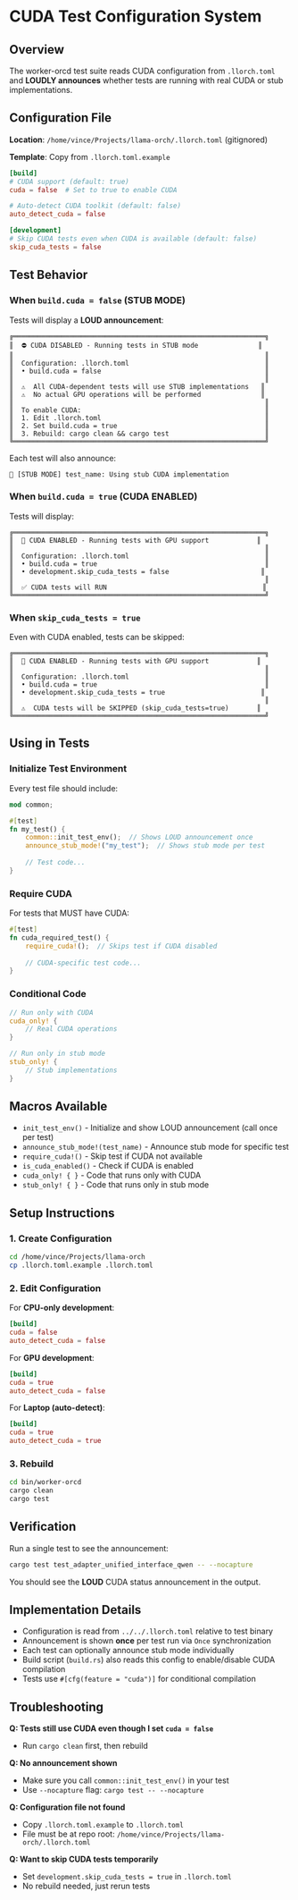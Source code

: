# CUDA Test Configuration System

## Overview

The worker-orcd test suite reads CUDA configuration from `.llorch.toml` and **LOUDLY announces** whether tests are running with real CUDA or stub implementations.

## Configuration File

**Location**: `/home/vince/Projects/llama-orch/.llorch.toml` (gitignored)

**Template**: Copy from `.llorch.toml.example`

```toml
[build]
# CUDA support (default: true)
cuda = false  # Set to true to enable CUDA

# Auto-detect CUDA toolkit (default: false)
auto_detect_cuda = false

[development]
# Skip CUDA tests even when CUDA is available (default: false)
skip_cuda_tests = false
```

## Test Behavior

### When `build.cuda = false` (STUB MODE)

Tests will display a **LOUD announcement**:

```
╔═══════════════════════════════════════════════════════════════╗
║  ⛔ CUDA DISABLED - Running tests in STUB mode               ║
║                                                               ║
║  Configuration: .llorch.toml                                  ║
║  • build.cuda = false                                         ║
║                                                               ║
║  ⚠️  All CUDA-dependent tests will use STUB implementations   ║
║  ⚠️  No actual GPU operations will be performed               ║
║                                                               ║
║  To enable CUDA:                                              ║
║  1. Edit .llorch.toml                                         ║
║  2. Set build.cuda = true                                     ║
║  3. Rebuild: cargo clean && cargo test                        ║
╚═══════════════════════════════════════════════════════════════╝
```

Each test will also announce:
```
🔧 [STUB MODE] test_name: Using stub CUDA implementation
```

### When `build.cuda = true` (CUDA ENABLED)

Tests will display:

```
╔═══════════════════════════════════════════════════════════════╗
║  🚀 CUDA ENABLED - Running tests with GPU support            ║
║                                                               ║
║  Configuration: .llorch.toml                                  ║
║  • build.cuda = true                                          ║
║  • development.skip_cuda_tests = false                       ║
║                                                               ║
║  ✅ CUDA tests will RUN                                       ║
╚═══════════════════════════════════════════════════════════════╝
```

### When `skip_cuda_tests = true`

Even with CUDA enabled, tests can be skipped:

```
╔═══════════════════════════════════════════════════════════════╗
║  🚀 CUDA ENABLED - Running tests with GPU support            ║
║                                                               ║
║  Configuration: .llorch.toml                                  ║
║  • build.cuda = true                                          ║
║  • development.skip_cuda_tests = true                        ║
║                                                               ║
║  ⚠️  CUDA tests will be SKIPPED (skip_cuda_tests=true)       ║
╚═══════════════════════════════════════════════════════════════╝
```

## Using in Tests

### Initialize Test Environment

Every test file should include:

```rust
mod common;

#[test]
fn my_test() {
    common::init_test_env();  // Shows LOUD announcement once
    announce_stub_mode!("my_test");  // Shows stub mode per test
    
    // Test code...
}
```

### Require CUDA

For tests that MUST have CUDA:

```rust
#[test]
fn cuda_required_test() {
    require_cuda!();  // Skips test if CUDA disabled
    
    // CUDA-specific test code...
}
```

### Conditional Code

```rust
// Run only with CUDA
cuda_only! {
    // Real CUDA operations
}

// Run only in stub mode
stub_only! {
    // Stub implementations
}
```

## Macros Available

- `init_test_env()` - Initialize and show LOUD announcement (call once per test)
- `announce_stub_mode!(test_name)` - Announce stub mode for specific test
- `require_cuda!()` - Skip test if CUDA not available
- `is_cuda_enabled()` - Check if CUDA is enabled
- `cuda_only! { }` - Code that runs only with CUDA
- `stub_only! { }` - Code that runs only in stub mode

## Setup Instructions

### 1. Create Configuration

```bash
cd /home/vince/Projects/llama-orch
cp .llorch.toml.example .llorch.toml
```

### 2. Edit Configuration

For **CPU-only development**:
```toml
[build]
cuda = false
auto_detect_cuda = false
```

For **GPU development**:
```toml
[build]
cuda = true
auto_detect_cuda = false
```

For **Laptop (auto-detect)**:
```toml
[build]
cuda = true
auto_detect_cuda = true
```

### 3. Rebuild

```bash
cd bin/worker-orcd
cargo clean
cargo test
```

## Verification

Run a single test to see the announcement:

```bash
cargo test test_adapter_unified_interface_qwen -- --nocapture
```

You should see the **LOUD** CUDA status announcement in the output.

## Implementation Details

- Configuration is read from `../../.llorch.toml` relative to test binary
- Announcement is shown **once** per test run via `Once` synchronization
- Each test can optionally announce stub mode individually
- Build script (`build.rs`) also reads this config to enable/disable CUDA compilation
- Tests use `#[cfg(feature = "cuda")]` for conditional compilation

## Troubleshooting

**Q: Tests still use CUDA even though I set `cuda = false`**
- Run `cargo clean` first, then rebuild

**Q: No announcement shown**
- Make sure you call `common::init_test_env()` in your test
- Use `--nocapture` flag: `cargo test -- --nocapture`

**Q: Configuration file not found**
- Copy `.llorch.toml.example` to `.llorch.toml`
- File must be at repo root: `/home/vince/Projects/llama-orch/.llorch.toml`

**Q: Want to skip CUDA tests temporarily**
- Set `development.skip_cuda_tests = true` in `.llorch.toml`
- No rebuild needed, just rerun tests
